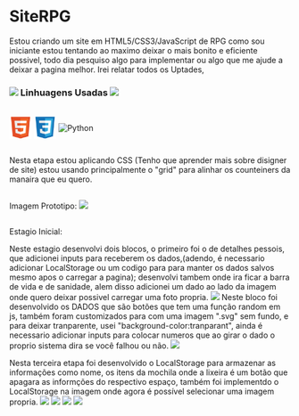 # SiteRPG
Estou criando um site em HTML5/CSS3/JavaScript de RPG como sou iniciante estou tentando ao maximo deixar o mais bonito e eficiente possivel, todo dia pesquiso algo para implementar ou algo que me ajude a deixar a pagina melhor. Irei relatar todos os Uptades,

### <img src="https://media4.giphy.com/media/Kfl09udXYhbjajJwEt/giphy.gif" width="45"> Linhuagens Usadas <img src="https://media4.giphy.com/media/Kfl09udXYhbjajJwEt/giphy.gif" width="45">   
</div>
  <div style="display: inline_block"><br>
  <img align="center" alt="HTML" height="40" width="40" src="https://raw.githubusercontent.com/devicons/devicon/master/icons/html5/html5-original.svg">
  <img align="center" alt="CSS" height="40" width="40" src="https://raw.githubusercontent.com/devicons/devicon/master/icons/css3/css3-original.svg">
  <img align="center" alt="Python" height="40" width="40" src="https://user-images.githubusercontent.com/97368866/149786904-6491de9e-be69-40b7-be48-e135d5ae92cf.png">
  
##

Nesta etapa estou aplicando CSS (Tenho que aprender mais sobre disigner de site) estou usando principalmente o "grid" para alinhar os counteiners da manaira que eu quero.
##
  Imagem Prototipo:
  <img src="https://user-images.githubusercontent.com/97368866/149789289-baed8361-448f-4b78-8b97-20bf9973f4a9.png">
##
  Estagio Inicial:
  
  Neste estagio desenvolvi dois blocos, o primeiro foi o de detalhes pessois, que adicionei inputs para receberem os dados,(adendo, é necessario adicionar LocalStorage ou um codigo para para manter os dados salvos mesmo apos o carregar a pagina); desenvolvi tambem onde ira ficar a barra de vida e de sanidade, alem disso adicionei um dado ao lado da imagem onde quero deixar possivel carregar uma foto propria.
  <img src="https://user-images.githubusercontent.com/97368866/150002678-d3e0fe01-625f-478f-a208-e0a1839e6c9a.png">
   Neste bloco foi desenvolvido os DADOS que são botões que tem uma função random em js, também foram customizados para com uma imagem ".svg" sem fundo, e para deixar tranparente, usei "background-color:tranparant", ainda é necessario adicionar inputs para colocar numeros que ao girar o dado o proprio sistema dira se você falhou ou não.
  <img src="https://user-images.githubusercontent.com/97368866/150002681-25e70c28-9937-4c1c-8ba2-509723d968f4.png">
  
  Nesta terceira etapa foi desenvolvido o LocalStorage para armazenar as informações como nome, os itens da mochila onde a lixeira é um botão que apagara as informções do respectivo espaço, também foi implementdo o LocalStorage na imagem onde agora é possível selecionar uma imagem propria.
  <img src="https://user-images.githubusercontent.com/97368866/150584127-c375f199-4e29-47ba-b844-27de5e63448a.png">
  <img src="https://user-images.githubusercontent.com/97368866/150584137-9fcb0480-9258-4e8c-95fb-366a824c830c.png">
  <img src="https://user-images.githubusercontent.com/97368866/150584136-7d2f276c-c4c3-4bd0-9c6d-88d2a477b099.png">
  <img src="https://user-images.githubusercontent.com/97368866/150584134-b84b1e73-0f7d-4303-84f7-acf0e448b921.png">
  

